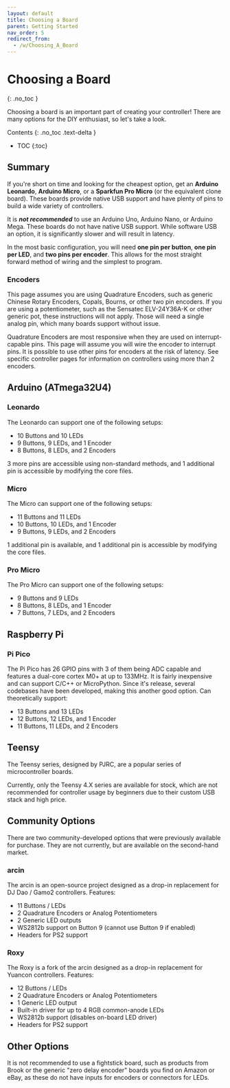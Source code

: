 ```yaml
---
layout: default
title: Choosing a Board
parent: Getting Started
nav_order: 5
redirect_from:
  - /w/Choosing_A_Board
---
```


# Choosing a Board
{: .no_toc }

Choosing a board is an important part of creating your controller! There are many options for the DIY enthusiast, so let's take a look. 

Contents
{: .no_toc .text-delta }

- TOC
{:toc}

## Summary

If you're short on time and looking for the cheapest option, get an **Arduino Leonardo**, **Arduino Micro**, or a **Sparkfun Pro Micro** (or the equivalent clone board). These boards provide native USB support and have plenty of pins to build a wide variety of controllers.

It is ***not recommended*** to use an Arduino Uno, Arduino Nano, or Arduino Mega. These boards do not have native USB support. While software USB an option, it is significantly slower and will result in latency.

In the most basic configuration, you will need **one pin per button**, **one pin per LED**, and **two pins per encoder**. This allows for the most straight forward method of wiring and the simplest to program. 

### Encoders

This page assumes you are using Quadrature Encoders, such as generic Chinese Rotary Encoders, Copals, Bourns, or other two pin encoders. If you are using a potentiometer, such as the Sensatec ELV-24Y36A-K or other generic pot, these instructions will not apply. Those will need a single analog pin, which many boards support without issue.

Quadrature Encoders are most responsive when they are used on interrupt-capable pins. This page will assume you will wire the encoder to interrupt pins. It is possible to use other pins for encoders at the risk of latency. See specific controller pages for information on controllers using more than 2 encoders. 

## Arduino (ATmega32U4)

### Leonardo

The Leonardo can support one of the following setups:

* 10 Buttons and 10 LEDs
* 9 Buttons, 9 LEDs, and 1 Encoder
* 8 Buttons, 8 LEDs, and 2 Encoders

3 more pins are accessible using non-standard methods, and 1 additional pin is accessible by modifying the core files. 

### Micro

The Micro can support one of the following setups:

* 11 Buttons and 11 LEDs
* 10 Buttons, 10 LEDs, and 1 Encoder
* 9 Buttons, 9 LEDs, and 2 Encoders

1 additional pin is available, and 1 additional pin is accessible by modifying the core files. 

### Pro Micro

The Pro Micro can support one of the following setups:

* 9 Buttons and 9 LEDs
* 8 Buttons, 8 LEDs, and 1 Encoder
* 7 Buttons, 7 LEDs, and 2 Encoders

## Raspberry Pi

### Pi Pico

The Pi Pico has 26 GPIO pins with 3 of them being ADC capable and features a dual-core cortex M0+ at up to 133MHz. It is fairly inexpensive and can support C/C++ or MicroPython. Since it's release, several codebases have been developed, making this another good option. Can theoretically support:

* 13 Buttons and 13 LEDs
* 12 Buttons, 12 LEDs, and 1 Encoder
* 11 Buttons, 11 LEDs, and 2 Encoders

## Teensy

The Teensy series, designed by PJRC, are a popular series of microcontroller boards. 

Currently, only the Teensy 4.X series are available for stock, which are not recommended for controller usage by beginners due to their custom USB stack and high price.

## Community Options

There are two community-developed options that were previously available for purchase. They are not currently, but are available on the second-hand market.

### arcin

The arcin is an open-source project designed as a drop-in replacement for DJ Dao / Gamo2 controllers. Features:

* 11 Buttons / LEDs
* 2 Quadrature Encoders or Analog Potentiometers
* 2 Generic LED outputs
* WS2812b support on Button 9 (cannot use Button 9 if enabled)
* Headers for PS2 support

### Roxy

The Roxy is a fork of the arcin designed as a drop-in replacement for Yuancon controllers. Features:

* 12 Buttons / LEDs
* 2 Quadrature Encoders or Analog Potentiometers
* 1 Generic LED output
* Built-in driver for up to 4 RGB common-anode LEDs
* WS2812b support (disables on-board LED driver)
* Headers for PS2 support

## Other Options

It is not recommended to use a fightstick board, such as products from Brook or the generic "zero delay encoder" boards you find on Amazon or eBay, as these do not have inputs for encoders or connectors for LEDs. 
